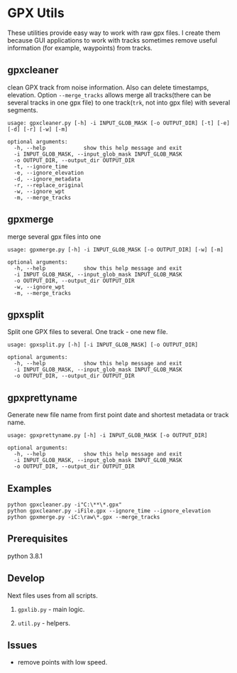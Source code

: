 # GPX Utils

These utilities provide easy way to work with raw gpx files. I create them because GUI applications to work with tracks sometimes remove useful information (for example, waypoints) from tracks.

## gpxcleaner

clean GPX track from noise information. Also can delete timestamps, elevation. Option `--merge_tracks` allows merge all tracks(there can be several tracks in one gpx file) to one track(`trk`, not into gpx file) with several segments.

```
usage: gpxcleaner.py [-h] -i INPUT_GLOB_MASK [-o OUTPUT_DIR] [-t] [-e] [-d] [-r] [-w] [-m]

optional arguments:
  -h, --help            show this help message and exit
  -i INPUT_GLOB_MASK, --input_glob_mask INPUT_GLOB_MASK
  -o OUTPUT_DIR, --output_dir OUTPUT_DIR
  -t, --ignore_time
  -e, --ignore_elevation
  -d, --ignore_metadata
  -r, --replace_original
  -w, --ignore_wpt
  -m, --merge_tracks
```

## gpxmerge

merge several gpx files into one

```
usage: gpxmerge.py [-h] -i INPUT_GLOB_MASK [-o OUTPUT_DIR] [-w] [-m]

optional arguments:
  -h, --help            show this help message and exit
  -i INPUT_GLOB_MASK, --input_glob_mask INPUT_GLOB_MASK
  -o OUTPUT_DIR, --output_dir OUTPUT_DIR
  -w, --ignore_wpt
  -m, --merge_tracks
```

## gpxsplit

Split one GPX files to several. One track - one new file.	

```
usage: gpxsplit.py [-h] [-i INPUT_GLOB_MASK] [-o OUTPUT_DIR]

optional arguments:
  -h, --help            show this help message and exit
  -i INPUT_GLOB_MASK, --input_glob_mask INPUT_GLOB_MASK
  -o OUTPUT_DIR, --output_dir OUTPUT_DIR
```

## gpxprettyname

Generate new file name from first point date and shortest metadata or track name.

```
usage: gpxprettyname.py [-h] -i INPUT_GLOB_MASK [-o OUTPUT_DIR]

optional arguments:
  -h, --help            show this help message and exit
  -i INPUT_GLOB_MASK, --input_glob_mask INPUT_GLOB_MASK
  -o OUTPUT_DIR, --output_dir OUTPUT_DIR
```

## Examples

```
python gpxcleaner.py -i"C:\**\*.gpx"
python gpxcleaner.py -iFile.gpx --ignore_time --ignore_elevation
python gpxmerge.py -iC:\raw\*.gpx --merge_tracks
```

## Prerequisites

python 3.8.1

## Develop

Next files uses from all scripts.

1. `gpxlib.py` - main logic.

2. `util.py` - helpers.

## Issues

- remove points with low speed.